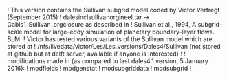 ! This  version contains the Sullivan subgrid model coded by Victor Vertregt (September 2015)
! dalesinclsullivanorgineel.tar -> Gabls1_Sullivan_orgclosure as described in
! Sullivan et al., 1994, A subgrid-scale model for large-eddy simulation of planetary boundary-layer flows. BLM.
! Victor has tested various variants of the Sullivan model which are stored at 
! /nfs/livedata/victor/Les/Les_versions/Dales4/Sullivan (not stored at github but at delft server, available if anyone is interested)
!
! modifications made in (as compared to last dales4.1 version, 5 January 2016): 
! modfields
! modgenstat
! modsubgriddata
! modsubgrid
! 
